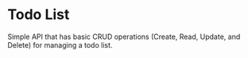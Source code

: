 # Todo List
Simple API that has basic CRUD operations (Create, Read, Update, and Delete) for managing a todo list.
